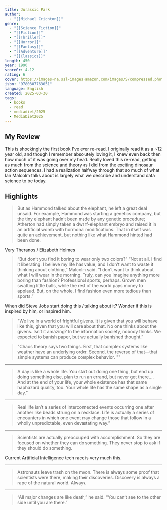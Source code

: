 ```yaml
---
title: Jurassic Park
author:
  - "[[Michael Crichton]]"
genre:
  - "[[Science Fiction]]"
  - "[[Fiction]]"
  - "[[Thriller]]"
  - "[[Horror]]"
  - "[[Fantasy]]"
  - "[[Adventure]]"
  - "[[Classics]]"
length: 450
year: 1990
scoreGr: 4.12
rating: 6
cover: https://images-na.ssl-images-amazon.com/images/S/compressed.photo.goodreads.com/books/1529604411i/40604658.jpg
isbn: "9780307763051"
language: English
created: 2025-03-30
tags:
  - books
  - read
  - mediadiet/2025
  - MediaDiet2025
---
```

## My Review

This is shockingly the first book I've ever re-read. I originally read it as a ~12 year old, and though I remember absolutely loving it, I knew even back then how much of it was going over my head. Really loved this re-read, getting as much from the science and theory as I did from the exciting dinosaur action sequences. I had a realization halfway through that so much of what Ian Malcolm talks about is largely what we describe and understand data science to be today.  


## Highlights

>But as Hammond talked about the elephant, he left a great deal unsaid. For example, Hammond was starting a genetics company, but the tiny elephant hadn’t been made by any genetic procedure; Atherton had simply taken a dwarf-elephant embryo and raised it in an artificial womb with hormonal modifications. That in itself was quite an achievement, but nothing like what Hammond hinted had been done. 

Very Theranos / Elizabeth Holmes


>“But don’t you find it boring to wear only two colors?” “Not at all. I find it liberating. I believe my life has value, and I don’t want to waste it thinking about clothing,” Malcolm said. “I don’t want to think about what I will wear in the morning. Truly, can you imagine anything more boring than fashion? Professional sports, perhaps. Grown men swatting little balls, while the rest of the world pays money to applaud. But, on the whole, I find fashion even more tedious than sports.” 

When did Steve Jobs start doing this / talking about it? Wonder if this is inspired by him, or inspired him.


>"We live in a world of frightful givens. It is given that you will behave like this, given that you will care about that. No one thinks about the givens. Isn’t it amazing? In the information society, nobody thinks. We expected to banish paper, but we actually banished thought.” 


>"Chaos theory says two things. First, that complex systems like weather have an underlying order. Second, the reverse of that—that simple systems can produce complex behavior. ""

---
>A day is like a whole life. You start out doing one thing, but end up doing something else, plan to run an errand, but never get there.… And at the end of your life, your whole existence has that same haphazard quality, too. Your whole life has the same shape as a single day.” 

---
>Real life isn’t a series of interconnected events occurring one after another like beads strung on a necklace. Life is actually a series of encounters in which one event may change those that follow in a wholly unpredictable, even devastating way.” 

---
>Scientists are actually preoccupied with accomplishment. So they are focused on whether they can do something. They never stop to ask if they should do something. 

Current Artificial Intelligence tech race is very much this.

---
>Astronauts leave trash on the moon. There is always some proof that scientists were there, making their discoveries. Discovery is always a rape of the natural world. Always.

---
>“All major changes are like death,” he said. “You can’t see to the other side until you are there.” 

